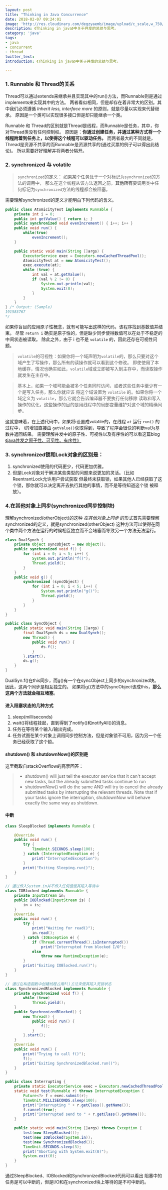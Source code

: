 ```yaml
---
layout: post
title: "Thinking in Java Concurrence"
date: 2018-02-07 09:24:01
image: 'http://res.cloudinary.com/degzyaemb/image/upload/c_scale,w_750/v1517372363/Jesse_Eisenberg.png'
description: 《Thinking in java》中关于并发的总结与思考。
category: 'java'
tags:
- java
- concurrent
- thread
twitter_text:
introduction: 《Thinking in java》中关于并发的总结与思考。

---
```


### 1. Runnable 和 Thread的关系

Thread可以通过extends来继承并且实现其中的run()方法，而Runnable则是通过implements来实现其中的方法。
两者看似相同，但是却存在着非常大的区别。其中我们必须遵循
*Inherit less, interface more* 的原则，就是尽量以实现来代替继承。
原因是一个类可以实现很多接口但是却只能继承一个类。

Runnable 和 Thread的区别就是Thread是线程，而Runnable是任务，其中，你对Thread类没有任何控制权。
原因是：**你通过创建任务，并通过某种方式将一个线程附着到任务上，以使得这个线程可以驱动任务。**
而两者最大的不同就是，Thread是资源不共享的而Runnable是资源共享的(通过买票的例子可以得出此结论)。
所以需要好好理解并将两者分隔开。

### 2. synchronized 与 volatile

> `synchronized`的定义： 如果某个任务处于一个对标记为`synchronized`的方法的调用中，
那么在这个线程从该方法返回之前，**其他所有**要调用类中任何标记为`synchronized`方法的线程都会被阻塞。

需要理解synchronized的定义才能明白下列代码的含义。
```java
public class AtomicityTest implements Runnable {
    private int i = 0;
    public int getValue() { return i; }
    public synchronized void evenIncrement() { i++; i++ }
    public void run() {
        while(true)
            evenIncrement();
    }

    public static void main(String []args) {
        ExecutorService exec = Executors.newCachedThreadPool();
        AtomicityTest at = new AtomicityTest();
        exec.execute(at);
        while (true) {
            int val = at.getValue();
            if (val % 2 != 0) {
                System.out.println(val);
                System.exit(0);
            }
        }
    }
} /* Output: (Sample)
191583767
*/
```
如果你盲目的应用原子性概念，就有可能写出这样的代码，该程序找到基数值并结束。
尽管 `return i` 确实是原子性的，但是缺少同步使得数值可以在处于不稳定的中间状态被读取。
除此之外，由于 i 也不是 `volatile` 的，因此还存在可视性问题。

> `volatile`的可视性：如果你将一个域声明为`volatile`的，那么只要对这个域产生了写操作，那么所有的读操作就可以看到这个修改。
即使使用了本地缓存，情况也确实如此，`volatile`域或立即被写入到主存中，而读取操作就发生在主存中。

> 基本上，如果一个域可能会被多个任务同时访问，或者这些任务中至少有一个是写入任务，那么你就应该
将这个域设置为 `volatile` 的。如果你将一个域定义为 `volatile`，那么它就会告诉编译器不要执行任何移除
读取和写入操作的优化，这些操作的目的是用线程中的局部变量维护对这个域的精确同步。

这就意味着，在上述代码中，如果将i设置成volatile的，在线程 `at` 运行 `run()` 的过程中，
i的增加直接由 `getValue()`获取得到，导致了程序会很快的判断val为基数并返回结果。
需要理解并发中的原子性、可视性以及有序性的可以看这篇blog
<a href="https://my.oschina.net/wangnian/blog/668490">《java并发之原子性、可见性、有序性》</a>


### 3. synchronized锁和Lock对象的区别是：

1. synchronized使用的代码更少，代码更加优雅。
2. 但是Lock对象对于解决某些类型的问题来说更加的灵活。（比如ReentrantLock允许用户尝试获取
但最终未获取锁，如果其他人已经获取了这个锁，那你就可以决定离开去执行其他的事情，而不是等待知道这个锁
被释放）。

### 4.在其他对象上同步(synchronized同步控制块)

理解synchronized(otherObject)的这种 *在其他对象上同步* 的形式首先需要理解synchronized的定义，就是synchronized(otherObject)
这种方法可以使得在同个类中两个方法在运行的时候相互独立而不会堵塞而导致另一个方法无法运行。

```java
class DualSynch {
    private Object syncObject = new Object();
    public synchronized void f() {
        for (int i = 0; i < 5; i++) {
            System.out.println("f()");
            Thread.yield();
        }
    }
    public void g() {
        synchronized (syncObject) {
            for (int i = 0; i < 5; i++) {
                System.out.println("g()");
                Thread.yield();
            }
        }
    }
}

public class SyncObject {
    public static void main(String []args) {
        final DualSynch ds = new DualSynch();
        new Thread() {
            public void run() {
                ds.f();
            }
        }.start();
        ds.g();
    }
}
```

DualSyn.f()在this同步，而g()有一个在syncObject上同步的synchronized块。因此，这两个同步是相互独立的。
如果将g()方法中的syncObject该成this，**那么这两个方法就会相互堵塞**。

#### 进入阻塞状态的几种方式

1. sleep(milliseconds)
2. wait()将线程挂起，直到得到了notify()和notifyAll()的消息。
3. 任务在等待某个输入/输出完成。
4. 任务试图在某个对象上调用同步控制方法，但是对象锁不可用，因为另一个任务已经获取了这个锁。

#### shutdown() 和 shutdownNow()的区别是

这里截取自stackOverflow的高票回答：

> * shutdown() will just tell the executor service that it can't accept new tasks, but the already submitted tasks continue to run
> * shutdownNow() will do the same AND will try to cancel the already submitted tasks by interrupting the relevant threads. Note that if your tasks ignore the interruption, shutdownNow will behave exactly the same way as shutdown.

#### 中断

```java
class SleepBlocked implements Runnable {

    @Override
    public void run() {
        try {
            TimeUnit.SECONDS.sleep(100);
        } catch (InterruptedException e) {
            print("InterruptedException");
        }
        print("Exiting Sleeping.run()");
    }
}

// 通过传入System.in并不传入任何值使其陷入等待中
class IOBlocked implements Runnable {
    private InputStream in;
    public IOBlocked(InputStream is) {
        in = is;
    }
    @Override
    public void run() {
        try {
            print("Waiting for read()");
            in.read();
        } catch (IOException e) {
            if (Thread.currentThread().isInterrupted())
                print("Interrupted from blocked I/O");
            else
                throw new RuntimeException(e);
        }
        print("Exiting IOBlocked.run()");
    }
}

// 通过在构造函数中创建线程占用f()方法来使其陷入死锁状态
class SynchronizedBlocked implements Runnable {
    private synchronized void f() {
        while (true)
            Thread.yield();
    }
    public SynchronizedBlocked() {
        new Thread() {
            public void run() {
                f();
            }
        }.start();
    }
    @Override
    public void run() {
        print("Trying to call f()");
        f();
        print("Exiting SynchronizedBlocked.run()");
    }
}

public class Interrupting {
    private static ExecutorService exec = Executors.newCachedThreadPool();
    static void test(Runnable r) throws InterruptedException {
        Future<?> f = exec.submit(r);
        TimeUnit.MILLISECONDS.sleep(100);
        print("Interrupting " + r.getClass().getName());
        f.cancel(true);
        print("Interrupted send to " + r.getClass().getName());
    }

    public static void main(String []args) throws Exception {
        test(new SleepBlocked());
        test(new IOBlocked(System.in));
        test(new SynchronizedBlocked());
        TimeUnit.SECONDS.sleep(3);
        print("Aborting with System.exit(0)");
        System.exit(0);
    }
}

```
通过SleepBlocked、IOBlocked和SynchronizedBlocked代码可以看出
阻塞中的任务是可以中断的，但是I/O和在synchronized块上等待的是不可中断的。
